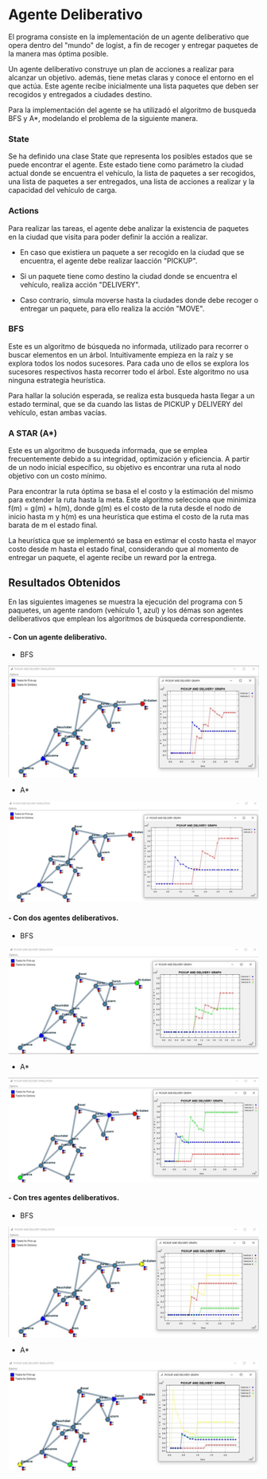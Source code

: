 # Agente Deliberativo
El programa consiste en la implementación de un agente deliberativo
que opera dentro del "mundo" de logist, a fin de recoger y entregar paquetes 
de la manera mas óptima posible.

Un agente deliberativo construye un plan de acciones a realizar para alcanzar un objetivo.
además, tiene metas claras y conoce el entorno en el que actúa. Este agente recibe
inicialmente una lista paquetes que deben ser recogidos y entregados a ciudades destino.

Para la implementación del agente se ha utilizadó el algoritmo de busqueda BFS y A*,
modelando el problema de la siguiente manera.

### State
Se ha definido una clase State que representa los posibles estados que se puede encontrar el agente.
Este estado tiene como parámetro la ciudad actual donde se encuentra el vehículo, la lista de paquetes a ser recogidos,
una lista de paquetes a ser entregados, una lista de acciones a realizar y la capacidad del vehículo de carga.
### Actions 
Para realizar las tareas, el agente debe analizar la existencia de paquetes en la ciudad que visita para poder
definir la acción a realizar. 

*   En caso que existiera un paquete a ser recogido en la ciudad que se encuentra,
el agente debe realizar laacción "PICKUP". 

*   Si un paquete tiene como destino la ciudad donde se encuentra el 
vehículo, realiza acción "DELIVERY".

*   Caso contrario, simula moverse hasta la ciudades donde debe recoger o entregar un paquete,
para ello realiza la acción "MOVE".

### BFS 
Este es un algoritmo de búsqueda no informada, utilizado para recorrer o buscar elementos en un árbol.
Intuitivamente empieza en la raíz y se explora todos los nodos sucesores. Para cada uno de ellos se explora 
los sucesores respectivos hasta recorrer todo el árbol. Este algoritmo no usa ninguna estrategia
heurística.

Para hallar la solución esperada, se realiza esta busqueda hasta llegar a un estado terminal,
que se da cuando las listas de PICKUP y DELIVERY del vehículo, estan ambas vacías. 
### A STAR (A*)
Este es un algoritmo de busqueda informada, que se emplea frecuentemente debido a su integridad,
optimización y eficiencia. A partir de un nodo inicial específico, su objetivo es encontrar una 
ruta al nodo objetivo con un costo mínimo. 

Para encontrar la ruta óptima se basa el el costo y la estimación del mismo para extender
la ruta hasta la meta. Este algoritmo selecciona que minimiza f(m) = g(m) + h(m), donde g(m) 
es el costo de la ruta desde el nodo de inicio hasta m y h(m) es una heurística que estima el 
costo de la ruta mas barata de m el estado final.  

La heurística que se implementó se basa en estimar el costo hasta el mayor costo desde m hasta el
estado final, considerando que al momento de entregar un paquete, el agente recibe un reward por 
la entrega.

## Resultados Obtenidos

En las siguientes imagenes se muestra la ejecución del programa con 5 paquetes, un agente random
(vehículo 1, azul) y los démas son agentes deliberativos que emplean los algoritmos de búsqueda correspondiente. 
#### -   Con un agente deliberativo.
*   BFS 

![Screenshot](img/bfs1.jpeg)
*   A*

![Screenshot](img/aStar1.jpeg)
#### -   Con dos agentes deliberativos.
*   BFS 

![Screenshot](img/bfs2.jpeg)
*   A*

![Screenshot](img/aStar2.jpeg)
#### -   Con tres agentes deliberativos.
*   BFS 

![Screenshot](img/bfs3.jpeg)
*   A*

![Screenshot](img/aStar3.jpeg)
